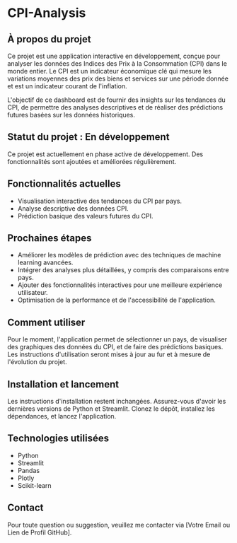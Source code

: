 # CPI-Analysis
## À propos du projet
Ce projet est une application interactive en développement, conçue pour analyser les données des Indices des Prix à la Consommation (CPI) dans le monde entier. Le CPI est un indicateur économique clé qui mesure les variations moyennes des prix des biens et services sur une période donnée et est un indicateur courant de l'inflation.

L'objectif de ce dashboard est de fournir des insights sur les tendances du CPI, de permettre des analyses descriptives et de réaliser des prédictions futures basées sur les données historiques.
## Statut du projet : En développement

Ce projet est actuellement en phase active de développement. Des fonctionnalités sont ajoutées et améliorées régulièrement.

## Fonctionnalités actuelles
- Visualisation interactive des tendances du CPI par pays.
- Analyse descriptive des données CPI.
- Prédiction basique des valeurs futures du CPI.

## Prochaines étapes
- Améliorer les modèles de prédiction avec des techniques de machine learning avancées.
- Intégrer des analyses plus détaillées, y compris des comparaisons entre pays.
- Ajouter des fonctionnalités interactives pour une meilleure expérience utilisateur.
- Optimisation de la performance et de l'accessibilité de l'application.

## Comment utiliser
Pour le moment, l'application permet de sélectionner un pays, de visualiser des graphiques des données du CPI, et de faire des prédictions basiques. Les instructions d'utilisation seront mises à jour au fur et à mesure de l'évolution du projet.

## Installation et lancement
Les instructions d'installation restent inchangées. Assurez-vous d'avoir les dernières versions de Python et Streamlit. Clonez le dépôt, installez les dépendances, et lancez l'application.

## Technologies utilisées
- Python
- Streamlit
- Pandas
- Plotly
- Scikit-learn

## Contact
Pour toute question ou suggestion, veuillez me contacter via [Votre Email ou Lien de Profil GitHub].
